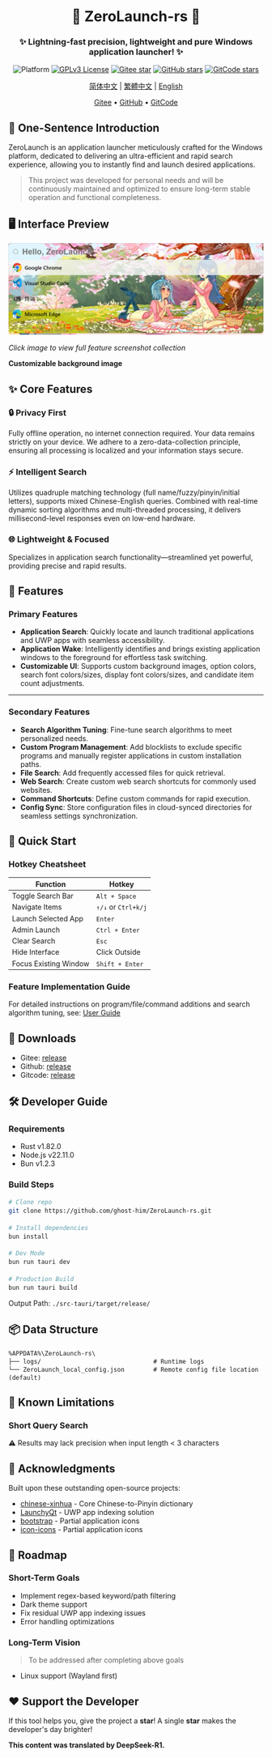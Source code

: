 

<div align="center">
<!--
    <p align="center">
         <img src="./Web/src/assets/logo.png" height="128" alt="ZeroLaunch-logo"/> 
    </p>
-->
    <h1>🚀 ZeroLaunch-rs 🚀</h1>
</div>

<div align="center"><h3>✨ Lightning-fast precision, lightweight and pure Windows application launcher! ✨</h3></div>

<div align="center">

![Platform](https://img.shields.io/badge/Platform-Windows_11-0078d7?logo=windows11&logoColor=white)
[![GPLv3 License](https://img.shields.io/badge/License-GPLv3-blue.svg)](https://www.gnu.org/licenses/gpl-3.0)
[![Gitee star](https://gitee.com/ghost-him/ZeroLaunch-rs/badge/star.svg?theme=dark)](https://gitee.com/ghost-him/ZeroLaunch-rs/stargazers)
[![GitHub stars](https://img.shields.io/github/stars/ghost-him/ZeroLaunch-rs.svg?style=social)](https://github.com/ghost-him/ZeroLaunch-rs/stargazers)
[![GitCode stars](https://gitcode.com/ghost-him/ZeroLaunch-rs/star/badge.svg)](https://gitcode.com/ghost-him/ZeroLaunch-rs/stargazers)

</div>

<div align="center">

[简体中文](README.md) | [繁體中文](readme-cn2.md) | [English](readme-en.md)

</div>


<div align="center">
    <a href="https://gitee.com/ghost-him/ZeroLaunch-rs" target="_blank">Gitee</a> •
    <a href="https://github.com/ghost-him/ZeroLaunch-rs" target="_blank">GitHub</a> •
    <a href="https://gitcode.com/ghost-him/ZeroLaunch-rs" target="_blank">GitCode</a>
</div>

## 📕 One-Sentence Introduction

ZeroLaunch is an application launcher meticulously crafted for the Windows platform, dedicated to delivering an ultra-efficient and rapid search experience, allowing you to instantly find and launch desired applications.

> This project was developed for personal needs and will be continuously maintained and optimized to ensure long-term stable operation and functional completeness.

## 🖥️ Interface Preview

[![Main Interface Preview](asset/主界面.png)](asset/picture.md)

*Click image to view full feature screenshot collection*

**Customizable background image**

## ✨ Core Features

### 🔒 Privacy First
Fully offline operation, no internet connection required. Your data remains strictly on your device. We adhere to a zero-data-collection principle, ensuring all processing is localized and your information stays secure.

### ⚡ Intelligent Search
Utilizes quadruple matching technology (full name/fuzzy/pinyin/initial letters), supports mixed Chinese-English queries. Combined with real-time dynamic sorting algorithms and multi-threaded processing, it delivers millisecond-level responses even on low-end hardware.

### 🌐 Lightweight & Focused
Specializes in application search functionality—streamlined yet powerful, providing precise and rapid results.

## 🔬 Features

### Primary Features

* **Application Search**: Quickly locate and launch traditional applications and UWP apps with seamless accessibility.
* **Application Wake**: Intelligently identifies and brings existing application windows to the foreground for effortless task switching.
* **Customizable UI**: Supports custom background images, option colors, search font colors/sizes, display font colors/sizes, and candidate item count adjustments.

---
### Secondary Features

* **Search Algorithm Tuning**: Fine-tune search algorithms to meet personalized needs.
* **Custom Program Management**: Add blocklists to exclude specific programs and manually register applications in custom installation paths.
* **File Search**: Add frequently accessed files for quick retrieval.
* **Web Search**: Create custom web search shortcuts for commonly used websites.
* **Command Shortcuts**: Define custom commands for rapid execution.
* **Config Sync**: Store configuration files in cloud-synced directories for seamless settings synchronization.

## 🚀 Quick Start

### Hotkey Cheatsheet

| Function                | Hotkey           |
|-------------------------|------------------|
| Toggle Search Bar       | `Alt + Space`    |
| Navigate Items          | `↑/↓` or `Ctrl+k/j` |
| Launch Selected App     | `Enter`          |
| Admin Launch            | `Ctrl + Enter`   |
| Clear Search            | `Esc`            |
| Hide Interface          | Click Outside    |
| Focus Existing Window   | `Shift + Enter` |

### Feature Implementation Guide

For detailed instructions on program/file/command additions and search algorithm tuning, see: [User Guide](doc/Feature_Implementation_Guide_en.md)

## 🚩 Downloads

* Gitee: [release](https://gitee.com/ghost-him/ZeroLaunch-rs/releases)
* Github: [release](https://github.com/ghost-him/ZeroLaunch-rs/releases)
* Gitcode: [release](https://gitcode.com/ghost-him/ZeroLaunch-rs/releases)

## 🛠️ Developer Guide

### Requirements

* Rust v1.82.0
* Node.js v22.11.0
* Bun v1.2.3

### Build Steps

```bash
# Clone repo
git clone https://github.com/ghost-him/ZeroLaunch-rs.git

# Install dependencies
bun install

# Dev Mode
bun run tauri dev

# Production Build
bun run tauri build
```

Output Path: `./src-tauri/target/release/`

## 📦 Data Structure

```
%APPDATA%\ZeroLaunch-rs\
├── logs/                               # Runtime logs
└── ZeroLaunch_local_config.json        # Remote config file location (default)
```

## 📌 Known Limitations

### Short Query Search

⚠️ Results may lack precision when input length < 3 characters

## 🤝 Acknowledgments

Built upon these outstanding open-source projects:

* [chinese-xinhua](https://github.com/pwxcoo/chinese-xinhua) - Core Chinese-to-Pinyin dictionary
* [LaunchyQt](https://github.com/samsonwang/LaunchyQt) - UWP app indexing solution
* [bootstrap](https://icons.bootcss.com/) - Partial application icons
* [icon-icons](https://icon-icons.com/zh/) - Partial application icons

## 🎯 Roadmap

### Short-Term Goals

* Implement regex-based keyword/path filtering
* Dark theme support
* Fix residual UWP app indexing issues
* Error handling optimizations

### Long-Term Vision

> To be addressed after completing above goals

* Linux support (Wayland first)

## ❤️ Support the Developer

If this tool helps you, give the project a **star**! A single **star** makes the developer's day brighter!

**This content was translated by DeepSeek-R1.**